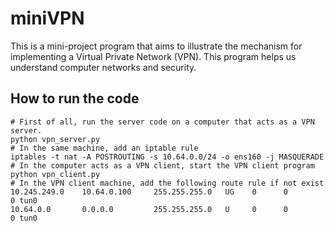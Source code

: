 # miniVPN
This is a mini-project program that aims to illustrate the mechanism for implementing a Virtual Private Network (VPN). This program helps us understand computer networks and security.

## How to run the code
```
# First of all, run the server code on a computer that acts as a VPN server.
python vpn_server.py
# In the same machine, add an iptable rule
iptables -t nat -A POSTROUTING -s 10.64.0.0/24 -o ens160 -j MASQUERADE
# In the computer acts as a VPN client, start the VPN client program
python vpn_client.py
# In the VPN client machine, add the following route rule if not exist
10.245.249.0    10.64.0.100     255.255.255.0   UG    0      0        0 tun0
10.64.0.0       0.0.0.0         255.255.255.0   U     0      0        0 tun0
